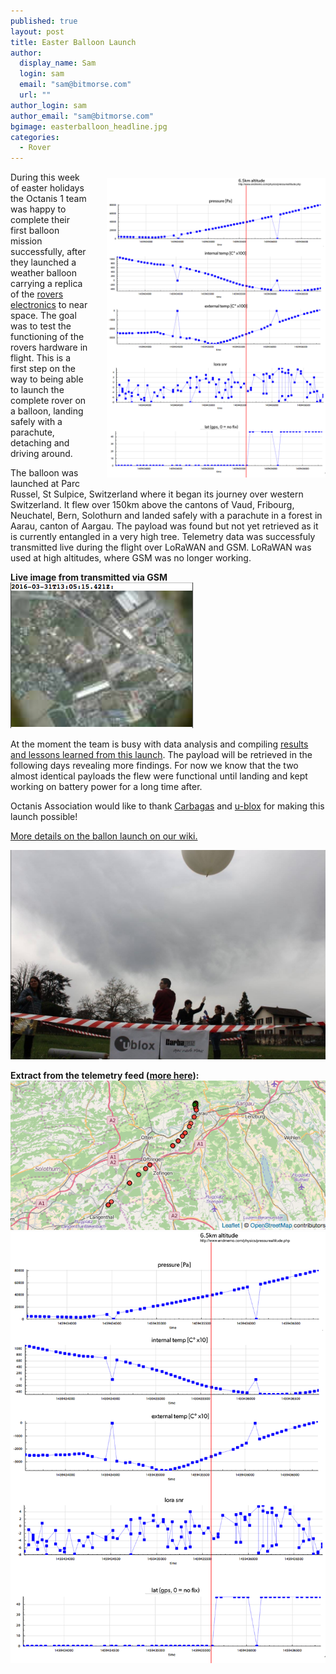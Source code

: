 ```yaml
---
published: true
layout: post
title: Easter Balloon Launch
author: 
  display_name: Sam
  login: sam
  email: "sam@bitmorse.com"
  url: ""
author_login: sam
author_email: "sam@bitmorse.com"
bgimage: easterballoon_headline.jpg
categories: 
  - Rover
---
```

<img src="/img/e6.png" style="float:right; width:350px;margin:10px 0px 10px 30px" />

During this week of easter holidays the Octanis 1 team was happy to complete their first balloon mission successfully, after they launched a weather balloon carrying a replica of the <a href="/rover">rovers electronics</a> to near space. The goal was to test the functioning of the rovers hardware in flight. This is a first step on the way to being able to launch the complete rover on a balloon, landing safely with a parachute, detaching and driving around.

The balloon was launched at Parc Russel, St Sulpice, Switzerland where it began its journey over western Switzerland. It flew over 150km above the cantons of Vaud, Fribourg, Neuchatel, Bern, Solothurn and landed safely with a parachute in a forest in Aarau, canton of Aargau. The payload was found but not yet retrieved as it is currently entangled in a very high tree. Telemetry data was successfuly transmitted live during
the flight over LoRaWAN and GSM. LoRaWAN was used at high altitudes, where GSM was no longer working. 

<b>Live image from transmitted via GSM</b> <br/>
<img src="/img/e2.png" /><br/>

At the moment the team is busy with data analysis and compiling <a href="http://wiki.octanis.org/octanis1_easterballoon">results and lessons learned from this launch</a>. The payload will be retrieved in the following days revealing more findings. For now we know that the two almost identical payloads the flew were functional until landing and kept working on battery power for a long time after.

Octanis Association would like to thank <a href="http://carbagas.ch">Carbagas</a> and <a href="http://u-blox.com">u-blox</a> for 
making this launch possible!

<a href="http://wiki.octanis.org/octanis1_easterballoon">More details on the ballon launch on our wiki.</a>




<img src="/img/e1.png" /><br/>


<b>Extract from the telemetry feed (<a href="http://octanis.org/balloon-live">more here</a>):</b>
<img src="/img/e4.png" /><br/>
<img src="/img/e5.png" /><br/>
